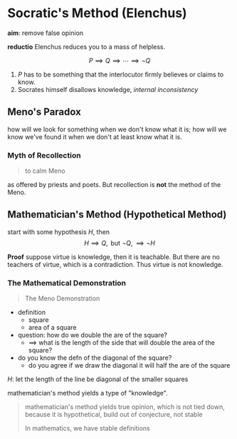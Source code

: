 # Socratic's Method (Elenchus)

**aim**: remove false opinion

**reductio**
Elenchus reduces you to a mass of helpless.

$$
P \implies Q \implies \cdots \implies \neg Q
$$

1. $P$ has to be something that the interlocutor firmly believes or claims to know.
2. Socrates himself disallows knowledge, *internal inconsistency*

## Meno's Paradox

how will we look for something when we don't know what it is;
how will we know we've found it when we don't at least know what it is.

### Myth of Recollection

> to calm Meno

as offered by priests and poets.
But recollection is **not** the method of the Meno.

## Mathematician's Method (Hypothetical Method)

start with some hypothesis $H$, then
$$
H \implies Q, \text{ but } \neg Q, \implies \neg H
$$

**Proof**
suppose virtue is knowledge, then it is teachable.
But there are no teachers of virtue, which is a contradiction.
Thus virtue is not knowledge.

### The Mathematical Demonstration

> The Meno Demonstration

* definition
  * square
  * area of a square
* question: how do we double the are of the square?
  * $\implies$ what is the length of the side that will double the area of the square?
* do you know the defn of the diagonal of the square?
  * do you agree if we draw the diagonal it will half the are of the square

$H$: let the length of the line be diagonal of the smaller squares

mathematician's method yields a type of "knowledge".

> mathematician's method yields true opinion, which is not tied down,
> because it is hypothetical, build out of conjecture, not stable
>
> In mathematics, we have stable definitions